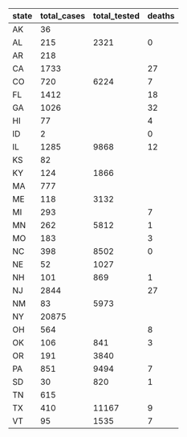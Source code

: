 state | total_cases | total_tested | deaths
--- | --- | --- | ---
AK | 36 |  | 
AL | 215 | 2321 | 0
AR | 218 |  | 
CA | 1733 |  | 27
CO | 720 | 6224 | 7
FL | 1412 |  | 18
GA | 1026 |  | 32
HI | 77 |  | 4
ID | 2 |  | 0
IL | 1285 | 9868 | 12
KS | 82 |  | 
KY | 124 | 1866 | 
MA | 777 |  | 
ME | 118 | 3132 | 
MI | 293 |  | 7
MN | 262 | 5812 | 1
MO | 183 |  | 3
NC | 398 | 8502 | 0
NE | 52 | 1027 | 
NH | 101 | 869 | 1
NJ | 2844 |  | 27
NM | 83 | 5973 | 
NY | 20875 |  | 
OH | 564 |  | 8
OK | 106 | 841 | 3
OR | 191 | 3840 | 
PA | 851 | 9494 | 7
SD | 30 | 820 | 1
TN | 615 |  | 
TX | 410 | 11167 | 9
VT | 95 | 1535 | 7

